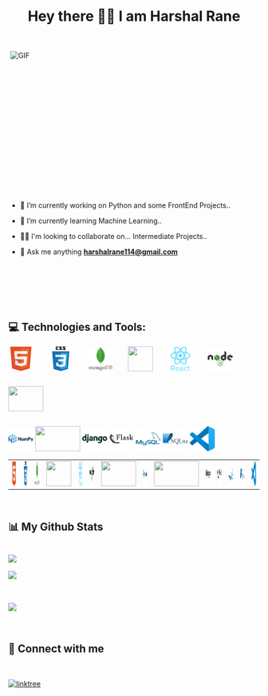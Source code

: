 <h1 align="center">Hey there 👋🏻 I am Harshal Rane</h1>
<br><br>
<img align="right" alt="GIF" src="https://c.tenor.com/NOYF3f82b_gAAAAC/programmer.gif" width="500" height="300"/>

<br>

- 🔭 I’m currently working on Python and some FrontEnd Projects..

- 🌱 I’m currently learning Machine Learning..

- 👯‍♀️ I'm looking to collaborate on... Intermediate Projects..

- 💬 Ask me anything **harshalrane114@gmail.com**

<br>
<br>
<br>
<br>

<!--
-->
<br>
<h2> 💻 Technologies and Tools:  </h2>
<p style="display: flex; flex-wrap: wrap; gap: 30px;"><img src="https://raw.githubusercontent.com/devicons/devicon/1119b9f84c0290e0f0b38982099a2bd027a48bf1/icons/html5/html5-original.svg" width="50" height="50"/> <img src="https://raw.githubusercontent.com/devicons/devicon/master/icons/css3/css3-original-wordmark.svg" width="50" height="50"/> <img src="https://raw.githubusercontent.com/devicons/devicon/master/icons/mongodb/mongodb-original-wordmark.svg" width="50" height="50"/><img src="https://upload.wikimedia.org/wikipedia/commons/6/64/Expressjs.png" width="50" height="50"/> <img src="https://raw.githubusercontent.com/devicons/devicon/master/icons/react/react-original-wordmark.svg" width="50" height="50"/><img src="https://raw.githubusercontent.com/devicons/devicon/master/icons/nodejs/nodejs-original-wordmark.svg" width="50" height="50"/> <img src="https://data-flair.training/blogs/wp-content/uploads/sites/2/2019/07/scikit-learn-logo-300x181.png" width="70" height="50"/> <t/> <img src="https://raw.githubusercontent.com/devicons/devicon/1119b9f84c0290e0f0b38982099a2bd027a48bf1/icons/numpy/numpy-original-wordmark.svg" width="50" height="50"/> <img src="https://data-flair.training/blogs/wp-content/uploads/sites/2/2019/07/matplotlib-520x152.png" width="90" height="50"/> <img src="https://raw.githubusercontent.com/devicons/devicon/1119b9f84c0290e0f0b38982099a2bd027a48bf1/icons/django/django-plain-wordmark.svg" width="50" height="50"/> <img src="https://raw.githubusercontent.com/devicons/devicon/1119b9f84c0290e0f0b38982099a2bd027a48bf1/icons/flask/flask-original-wordmark.svg" width="50" height="50"/> <img src="https://raw.githubusercontent.com/devicons/devicon/1119b9f84c0290e0f0b38982099a2bd027a48bf1/icons/mysql/mysql-plain-wordmark.svg" width="50" height="50"/> <img src="https://raw.githubusercontent.com/devicons/devicon/1119b9f84c0290e0f0b38982099a2bd027a48bf1/icons/sqlite/sqlite-original-wordmark.svg" width="50" height="50"/>  <img src="https://raw.githubusercontent.com/devicons/devicon/1119b9f84c0290e0f0b38982099a2bd027a48bf1/icons/vscode/vscode-original.svg" width="50" height="50"/>
</p>
<table>
  <tr>
    <td><img src="https://raw.githubusercontent.com/devicons/devicon/1119b9f84c0290e0f0b38982099a2bd027a48bf1/icons/html5/html5-original.svg" width="50" height="50"/></td>
    <td><img src="https://raw.githubusercontent.com/devicons/devicon/master/icons/css3/css3-original-wordmark.svg" width="50" height="50"/></td>
    <td><img src="https://raw.githubusercontent.com/devicons/devicon/master/icons/mongodb/mongodb-original-wordmark.svg" width="50" height="50"/></td>
    <td><img src="https://upload.wikimedia.org/wikipedia/commons/6/64/Expressjs.png" width="50" height="50"/></td>
    <td><img src="https://raw.githubusercontent.com/devicons/devicon/master/icons/react/react-original-wordmark.svg" width="50" height="50"/></td>
    <td><img src="https://raw.githubusercontent.com/devicons/devicon/master/icons/nodejs/nodejs-original-wordmark.svg" width="50" height="50"/></td><td><img src="https://data-flair.training/blogs/wp-content/uploads/sites/2/2019/07/scikit-learn-logo-300x181.png" width="70" height="50"/></td>
    <td><img src="https://raw.githubusercontent.com/devicons/devicon/1119b9f84c0290e0f0b38982099a2bd027a48bf1/icons/numpy/numpy-original-wordmark.svg" width="50" height="50"/></td>
    <td><img src="https://data-flair.training/blogs/wp-content/uploads/sites/2/2019/07/matplotlib-520x152.png" width="90" height="50"/></td>
    <td><img src="https://raw.githubusercontent.com/devicons/devicon/1119b9f84c0290e0f0b38982099a2bd027a48bf1/icons/django/django-plain-wordmark.svg" width="50" height="50"/></td>
    <td><img src="https://raw.githubusercontent.com/devicons/devicon/1119b9f84c0290e0f0b38982099a2bd027a48bf1/icons/flask/flask-original-wordmark.svg" width="50" height="50"/></td>
    <td><img src="https://raw.githubusercontent.com/devicons/devicon/1119b9f84c0290e0f0b38982099a2bd027a48bf1/icons/mysql/mysql-plain-wordmark.svg" width="50" height="50"/></td> <td><img src="https://raw.githubusercontent.com/devicons/devicon/1119b9f84c0290e0f0b38982099a2bd027a48bf1/icons/sqlite/sqlite-original-wordmark.svg" width="50" height="50"/></td>
    <td><img src="https://raw.githubusercontent.com/devicons/devicon/1119b9f84c0290e0f0b38982099a2bd027a48bf1/icons/vscode/vscode-original.svg" width="50" height="50"/></td>
  </tr>
 
</table>
<br>
<h2>📊 My Github Stats</h2>
<br>
<img src="https://github-profile-summary-cards.vercel.app/api/cards/profile-details?username=HarshalRaneHR&theme=vue"/>

<br>

![](https://github-readme-stats.vercel.app/api?username=HarshalRaneHR&show_icons=true&theme=vue&locale=en)

<br>

![](https://github-readme-streak-stats.herokuapp.com/?user=HarshalRaneHR)

<br>

<h2>🔗 Connect with me</h2>

<br>

[![linktree](https://img.shields.io/badge/linktree-39E09B?style=for-the-badge&logo=linktree&logoColor=white)](https://linktr.ee/harshalrane)

<br>
